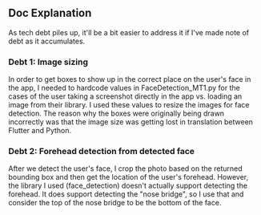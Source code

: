 ## Doc Explanation
As tech debt piles up, it'll be a bit easier to address it if I've made note of debt as it accumulates.

### Debt 1: Image sizing
In order to get boxes to show up in the correct place on the user's face in the app, I needed to hardcode
values in FaceDetection_MT1.py for the cases of the user taking a screenshot directly in the app vs. loading
an image from their library. I used these values to resize the images for face detection. The reason why
the boxes were originally being drawn incorrectly was that the image size was getting lost in translation
between Flutter and Python.

### Debt 2: Forehead detection from detected face
After we detect the user's face, I crop the photo based on the returned bounding box and then get the location
of the user's forehead. However, the library I used (face_detection) doesn't actually support detecting the forehead.
It does support detecting the "nose bridge", so I use that and consider the top of the nose bridge to be the bottom
of the face.